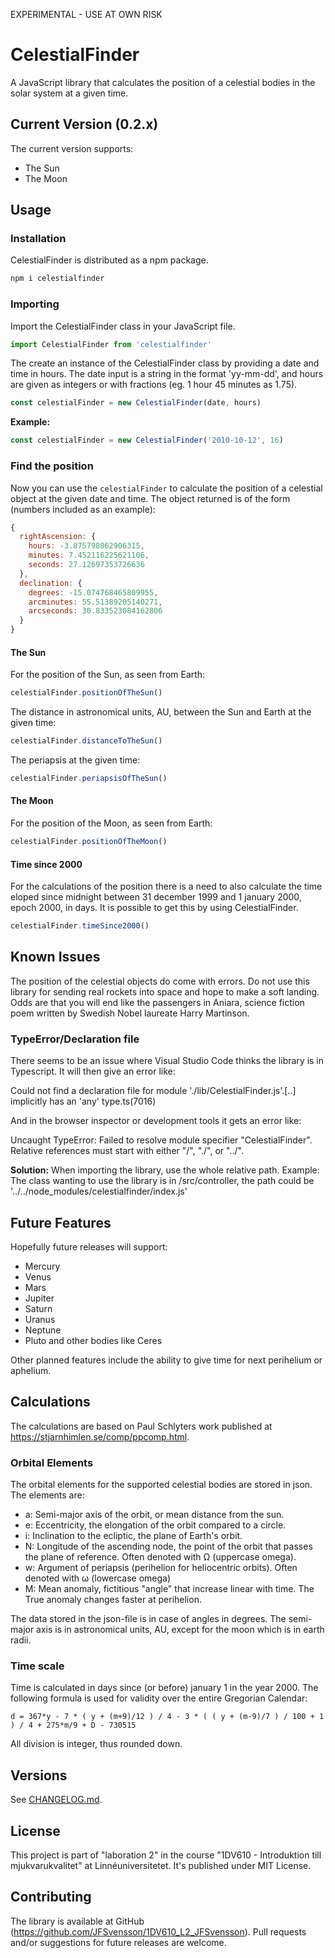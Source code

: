 EXPERIMENTAL - USE AT OWN RISK

# CelestialFinder
A JavaScript library that calculates the position of a celestial bodies in the solar system at a given time. 

## Current Version (0.2.x)
The current version supports:
- The Sun
- The Moon

## Usage

### Installation
CelestialFinder is distributed as a npm package.

``` bash
npm i celestialfinder 
```

### Importing 
Import the CelestialFinder class in your JavaScript file.

```js
import CelestialFinder from 'celestialfinder'
```

The create an instance of the CelestialFinder class by providing a date and time in hours. The date input is a string in the format 'yy-mm-dd', and hours are given as integers or with fractions (eg. 1 hour 45 minutes as 1.75).

```js
const celestialFinder = new CelestialFinder(date, hours)
```

**Example:**
```js
const celestialFinder = new CelestialFinder('2010-10-12', 16)
```

### Find the position
Now you can use the `celestialFinder` to calculate the position of a celestial object at the given date and time. The object returned is of the form (numbers included as an example):

```js
{
  rightAscension: {
    hours: -3.875798062906315,
    minutes: 7.452116225621106,
    seconds: 27.12697353726636
  },
  declination: {
    degrees: -15.074768465809955,
    arcminutes: 55.51389205140271,
    arcseconds: 30.833523084162806
  }
}
```

#### The Sun
For the position of the Sun, as seen from Earth:

```js
celestialFinder.positionOfTheSun()
```

The distance in astronomical units, AU, between the Sun and Earth at the given time:

```js
celestialFinder.distanceToTheSun()
```

The periapsis at the given time:

```js
celestialFinder.periapsisOfTheSun()
```

#### The Moon
For the position of the Moon, as seen from Earth:
```js
celestialFinder.positionOfTheMoon()
```

#### Time since 2000
For the calculations of the position there is a need to also calculate the time eloped since midnight between 31 december 1999 and 1 january 2000, epoch 2000, in days. It is possible to get this by using CelestialFinder.
```js
celestialFinder.timeSince2000()
```

## Known Issues
The position of the celestial objects do come with errors. Do not use this library for sending real rockets into space and hope to make a soft landing. Odds are that you will end like the passengers in Aniara, science fiction poem written by Swedish Nobel laureate Harry Martinson.

### TypeError/Declaration file
There seems to be an issue where Visual Studio Code thinks the library is in Typescript. It will then give an error like:

Could not find a declaration file for module './lib/CelestialFinder.js'.[..] implicitly has an 'any' type.ts(7016)

And in the browser inspector or development tools it gets an error like:

Uncaught TypeError: Failed to resolve module specifier "CelestialFinder". Relative references must start with either "/", "./", or "../".

**Solution:** When importing the library, use the whole relative path. Example: The class wanting to use the library is in /src/controller, the path could be '../../node_modules/celestialfinder/index.js'

## Future Features
Hopefully future releases will support:
- Mercury
- Venus
- Mars
- Jupiter
- Saturn
- Uranus
- Neptune
- Pluto and other bodies like Ceres

Other planned features include the ability to give time for next perihelium or aphelium.

## Calculations 
The calculations are based on Paul Schlyters work published at https://stjarnhimlen.se/comp/ppcomp.html.

### Orbital Elements
The orbital elements for the supported celestial bodies are stored in json. The elements are:
- a: Semi-major axis of the orbit, or mean distance from the sun.
- e: Eccentricity, the elongation of the orbit compared to a circle.
- i: Inclination to the ecliptic, the plane of Earth's orbit.
- N: Longitude of the ascending node, the point of the orbit that passes the plane of reference. Often denoted with Ω (uppercase omega). 
- w: Argument of periapsis (perihelion for heliocentric orbits). Often denoted with ω (lowercase omega)
- M: Mean anomaly, fictitious "angle" that increase linear with time. The True anomaly changes faster at perihelion. 

The data stored in the json-file is in case of angles in degrees. The semi-major axis is in astronomical units, AU, except for the moon which is in earth radii.

### Time scale
Time is calculated in days since (or before) january 1 in the year 2000. The following formula is used for validity over the entire Gregorian Calendar:

 ```
 d = 367*y - 7 * ( y + (m+9)/12 ) / 4 - 3 * ( ( y + (m-9)/7 ) / 100 + 1 ) / 4 + 275*m/9 + D - 730515
 ```
All division is integer, thus rounded down.

## Versions
See [CHANGELOG.md](./CHANGELOG.md).

## License
This project is part of "laboration 2" in the course "1DV610 - Introduktion till mjukvarukvalitet" at Linnéuniversitetet. It's published under MIT License.

## Contributing
The library is available at GitHub (https://github.com/JFSvensson/1DV610_L2_JFSvensson). Pull requests and/or suggestions for future releases are welcome. 